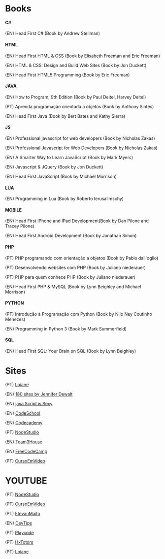 # Books

#### C#

(EN) Head First C# (Book by Andrew Stellman)

#### HTML
(EN) Head First HTML & CSS (Book by Elisabeth Freeman and Eric Freeman)

(EN) HTML & CSS: Design and Build Web Sites (Book by Jon Duckett)

(EN) Head First HTML5 Programming (Book by Eric Freeman)

#### JAVA

(EN) How to Program, 9th Edition (Book by Paul Deitel, Harvey Deitel)

(PT) Aprenda programação orientada a objetos (Book by Anthony Sintes)

(EN) Head First Java (Book by Bert Bates and Kathy Sierra)

#### JS

(EN) Professional javascript for web developers (Book by Nicholas Zakas)

(EN) Professional Javascript for Web Developers (Book by Nicholas Zakas)

(EN) A Smarter Way to Learn JavaScript (Book by Mark Myers)

(EN) Javascript & JQuery (Book by Jon Duckett)

(EN) Head First JavaScript (Book by Michael Morrison)

#### LUA

(EN) Programming in Lua (Book by Roberto Ierusalimschy)

#### MOBILE

(EN) Head First IPhone and IPad Development(Book by Dan Pilone and Tracey Pilone)

(EN) Head First Android Development (Book by Jonathan Simon)

#### PHP

(PT) PHP programando com orientação a objetos (Book by Pablo dall'oglio)

(PT) Desenvolvendo websites com PHP (Book by Juliano niederauer)

(PT) PHP para quem conhece PHP (Book by Juliano niederauer)

(EN) Head First PHP & MySQL (Book by Lynn Beighley and Michael Morrison)

#### PYTHON

(PT) Introdução à Programação com Python (Book by Nilo Ney Coutinho Menezes)

(EN) Programming in Python 3 (Book by Mark Summerfield)

#### SQL

(EN) Head First SQL: Your Brain on SQL (Book by Lynn Beighley)

# Sites
(PT) [Loiane](https://loiane.com)

(EN) [180 sites by Jennifer Dewalt](https://jenniferdewalt.com)

(EN) [java Script is Sexy](http://javascriptissexy.com/how-to-learn-javascript-properly/)

(EN) [CodeSchool](https://www.codeschool.com)

(EN) [Codecademy](https://www.codecademy.com)

(PT) [NodeStudio](https://www.nodestudio.com.br)

(EN) [Team3House](https://teamtreehouse.com/learn)

(EN) [FreeCodeCamp](https://www.freecodecamp.org)

(PT) [CursoEmVideo](http://www.cursoemvideo.com)

# YOUTUBE

(PT) [NodeStudio](https://www.youtube.com/channel/UCZZ0NTtOgsLIT4Skr6GUpAw)

(PT) [CursoEmVideo](https://www.youtube.com/user/cursosemvideo)

(PT) [EtevanMaito](https://www.youtube.com/channel/UCIUOmAsotrzdK8VsZuHfVHw)

(EN) [DevTips](https://www.youtube.com/channel/UCyIe-61Y8C4_o-zZCtO4ETQ)

(PT) [Playcode](https://www.youtube.com/channel/UCTJ1mLre8sT-d4KuvmQsSQA)

(PT) [HxTotors](https://www.youtube.com/channel/UC-KV2g7wDXFPLqEFan4oeBQ)

(PT) [Loiane](https://www.youtube.com/channel/UCqQn92noBhY9VKQy4xCHPsg)
